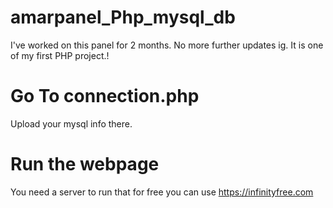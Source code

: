# amarpanel_Php_mysql_db
I've worked on this panel for 2 months. No more further updates ig. It is one of my first PHP project.!

# Go To connection.php
Upload your mysql info there. 
# Run the webpage
You need a server to run that for free you can use https://infinityfree.com
